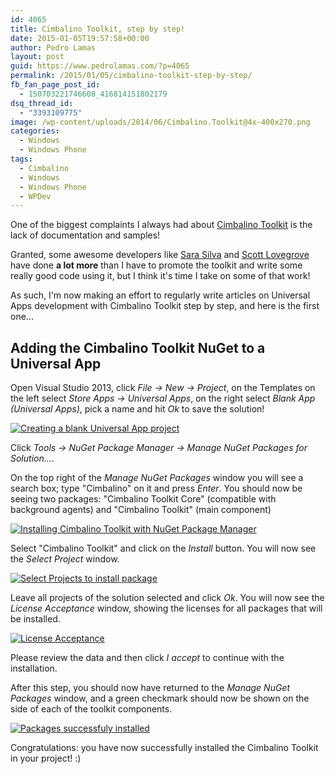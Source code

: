 ```yaml
---
id: 4065
title: Cimbalino Toolkit, step by step!
date: 2015-01-05T19:57:58+00:00
author: Pedro Lamas
layout: post
guid: https://www.pedrolamas.com/?p=4065
permalink: /2015/01/05/cimbalino-toolkit-step-by-step/
fb_fan_page_post_id:
  - 150703221746608_416814151802179
dsq_thread_id:
  - "3393109775"
image: /wp-content/uploads/2014/06/Cimbalino.Toolkit@4x-400x270.png
categories:
  - Windows
  - Windows Phone
tags:
  - Cimbalino
  - Windows
  - Windows Phone
  - WPDev
---
```

One of the biggest complaints I always had about [Cimbalino Toolkit](http://cimbalino.org) is the lack of documentation and samples!

Granted, some awesome developers like [Sara Silva](https://twitter.com/saramgsilva) and [Scott Lovegrove](https://twitter.com/scottisafool) have done **a lot more** than I have to promote the toolkit and write some really good code using it, but I think it's time I take on some of that work!

As such, I'm now making an effort to regularly write articles on Universal Apps development with Cimbalino Toolkit step by step, and here is the first one...

## Adding the Cimbalino Toolkit NuGet to a Universal App

Open Visual Studio 2013, click *File -\> New -\> Project*, on the Templates on the left select *Store Apps -\> Universal Apps*, on the right select *Blank App (Universal Apps)*, pick a name and hit *Ok* to save the solution!

[![Creating a blank Universal App project](/wp-content/uploads/2015/01/Creating-a-blank-Universal-App-project.png)](/wp-content/uploads/2015/01/Creating-a-blank-Universal-App-project.png)

Click *Tools -\> NuGet Package Manager -\> Manage NuGet Packages for Solution...*.

On the top right of the *Manage NuGet Packages* window you will see a search box; type "Cimbalino" on it and press *Enter*. You should now be seeing two packages: "Cimbalino Toolkit Core" (compatible with background agents) and "Cimbalino Toolkit" (main component)

[![Installing Cimbalino Toolkit with NuGet Package Manager](/wp-content/uploads/2015/01/Installing-Cimbalino-Toolkit-with-NuGet-Package-Manager.png)](/wp-content/uploads/2015/01/Installing-Cimbalino-Toolkit-with-NuGet-Package-Manager.png)

Select "Cimbalino Toolkit" and click on the *Install* button. You will now see the *Select Project* window.

[![Select Projects to install package](/wp-content/uploads/2015/01/Select-Projects-to-install-package.png)](/wp-content/uploads/2015/01/Select-Projects-to-install-package.png)

Leave all projects of the solution selected and click *Ok*. You will now see the *License Acceptance* window, showing the licenses for all packages that will be installed.

[![License Acceptance](/wp-content/uploads/2015/01/License-Acceptance.png)](/wp-content/uploads/2015/01/License-Acceptance.png)

Please review the data and then click *I accept* to continue with the installation.

After this step, you should now have returned to the *Manage NuGet Packages* window, and a green checkmark should now be shown on the side of each of the toolkit components.

[![Packages successfuly installed](/wp-content/uploads/2015/01/Packages-successfuly-installed.png)](/wp-content/uploads/2015/01/Packages-successfuly-installed.png)

Congratulations: you have now successfully installed the Cimbalino Toolkit in your project! :)
